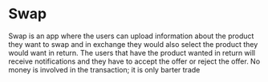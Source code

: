 # Swap

Swap is an app where the users can upload information about the product they want to swap and in exchange they would also select the product they would want in return. The users that have the product wanted in return will receive notifications and they have to accept the offer or reject the offer. No money is involved in the transaction; it is only barter trade
